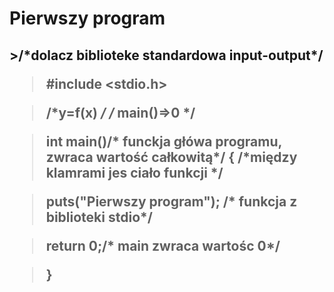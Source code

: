 Pierwszy program
================


<h2>>/*dolacz biblioteke standardowa input-output*/

>#include <stdio.h>


>/*y=f(x) */
>/*	main()=>0  */

>int main()/* funckja główa programu, zwraca wartość całkowitą*/
>{ /*między klamrami jes ciało funkcji */

>	puts("Pierwszy program"); /* funkcja z biblioteki stdio*/

>	return 0;/* main zwraca wartośc 0*/


>}<h2>
